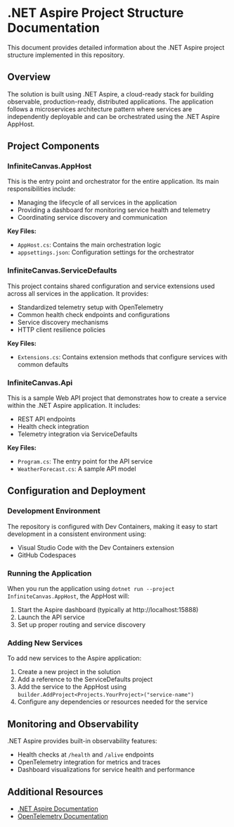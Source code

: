 # .NET Aspire Project Structure Documentation

This document provides detailed information about the .NET Aspire project structure implemented in this repository.

## Overview

The solution is built using .NET Aspire, a cloud-ready stack for building observable, production-ready, distributed applications. The application follows a microservices architecture pattern where services are independently deployable and can be orchestrated using the .NET Aspire AppHost.

## Project Components

### InfiniteCanvas.AppHost

This is the entry point and orchestrator for the entire application. Its main responsibilities include:

- Managing the lifecycle of all services in the application
- Providing a dashboard for monitoring service health and telemetry
- Coordinating service discovery and communication

**Key Files:**
- `AppHost.cs`: Contains the main orchestration logic
- `appsettings.json`: Configuration settings for the orchestrator

### InfiniteCanvas.ServiceDefaults

This project contains shared configuration and service extensions used across all services in the application. It provides:

- Standardized telemetry setup with OpenTelemetry
- Common health check endpoints and configurations
- Service discovery mechanisms
- HTTP client resilience policies

**Key Files:**
- `Extensions.cs`: Contains extension methods that configure services with common defaults

### InfiniteCanvas.Api

This is a sample Web API project that demonstrates how to create a service within the .NET Aspire application. It includes:

- REST API endpoints
- Health check integration
- Telemetry integration via ServiceDefaults

**Key Files:**
- `Program.cs`: The entry point for the API service
- `WeatherForecast.cs`: A sample API model

## Configuration and Deployment

### Development Environment

The repository is configured with Dev Containers, making it easy to start development in a consistent environment using:

- Visual Studio Code with the Dev Containers extension
- GitHub Codespaces

### Running the Application

When you run the application using `dotnet run --project InfiniteCanvas.AppHost`, the AppHost will:

1. Start the Aspire dashboard (typically at http://localhost:15888)
2. Launch the API service 
3. Set up proper routing and service discovery

### Adding New Services

To add new services to the Aspire application:

1. Create a new project in the solution
2. Add a reference to the ServiceDefaults project
3. Add the service to the AppHost using `builder.AddProject<Projects.YourProject>("service-name")`
4. Configure any dependencies or resources needed for the service

## Monitoring and Observability

.NET Aspire provides built-in observability features:

- Health checks at `/health` and `/alive` endpoints
- OpenTelemetry integration for metrics and traces
- Dashboard visualizations for service health and performance

## Additional Resources

- [.NET Aspire Documentation](https://learn.microsoft.com/dotnet/aspire/)
- [OpenTelemetry Documentation](https://opentelemetry.io/docs/)
